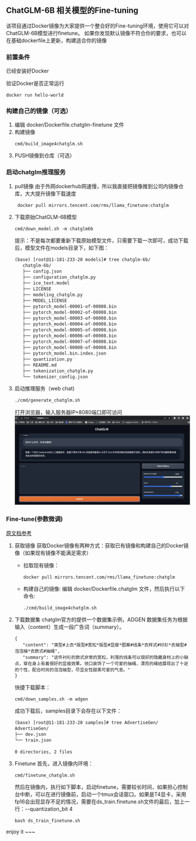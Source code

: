 ## ChatGLM-6B 相关模型的Fine-tuning

该项目通过Docker镜像为大家提供一个整合好的Fine-tuning环境，使用它可以对ChatGLM-6B模型进行finetune。
如果你发现默认镜像不符合你的要求，也可以在基础dockerfile上更新，构建适合你的镜像


### 前置条件
已经安装好Docker

验证Docker是否正常运行

```shell
docker run hello-world
```

### 构建自己的镜像（可选）

1. 编辑 docker/Dockerfile.chatglm-finetune 文件
2. 构建镜像
   ```shell
   cmd/build_image4chatglm.sh
   ```
3. PUSH镜像到仓库（可选）

### 启动chatglm推理服务

1. pull镜像
   由于外网dockerhub网速慢，所以我直接把镜像推到公司内镜像仓库，大大提升镜像下载速度
   ```shell
    docker pull mirrors.tencent.com/rms/llama_finetune:chatglm
   ```

2. 下载原始ChatGLM-6B模型
   
   ```shell
   cmd/down_model.sh -m chatglm6b
   ```
   提示：不是每次都要重新下载原始模型文件，只需要下载一次即可，成功下载后，模型文件在models目录下，如下图：
   ```
   (base) [root@11-181-233-20 models]# tree chatglm-6b/
      chatglm-6b/
      ├── config.json
      ├── configuration_chatglm.py
      ├── ice_text.model
      ├── LICENSE
      ├── modeling_chatglm.py
      ├── MODEL_LICENSE
      ├── pytorch_model-00001-of-00008.bin
      ├── pytorch_model-00002-of-00008.bin
      ├── pytorch_model-00003-of-00008.bin
      ├── pytorch_model-00004-of-00008.bin
      ├── pytorch_model-00005-of-00008.bin
      ├── pytorch_model-00006-of-00008.bin
      ├── pytorch_model-00007-of-00008.bin
      ├── pytorch_model-00008-of-00008.bin
      ├── pytorch_model.bin.index.json
      ├── quantization.py
      ├── README.md
      ├── tokenization_chatglm.py
      └── tokenizer_config.json
    ```
3. 启动推理服务（web chat)
   ```bash
   ./cmd/generate_chatglm.sh
   ```
   打开浏览器，输入服务器IP+8080端口即可访问
   ![推理web窗口](./assets/image-1.png)


### Fine-tune(参数微调)
   [原文档参考](https://github.com/THUDM/ChatGLM-6B/tree/main/ptuning)

1. 获取镜像
   获取Docker镜像有两种方式：获取已有镜像和构建自己的Docker镜像（如果现有镜像不能满足需求）
   - 拉取现有镜像：
      ```shell
      docker pull mirrors.tencent.com/rms/llama_finetune:chatglm
      ```
   - 构建自己的镜像:
      编辑 docker/Dockerfile.chatglm 文件，然后执行以下命令:
      ```shell
      ./cmd/build_image4chatglm.sh
      ```

2. 下载数据集
   chatglm官方的提供一个数据集示例，ADGEN 数据集任务为根据输入（content）生成一段广告词（summary）。
   ```
   {
      "content": "类型#上衣*版型#宽松*版型#显瘦*图案#线条*衣样式#衬衫*衣袖型#泡泡袖*衣款式#抽绳",
      "summary": "这件衬衫的款式非常的宽松，利落的线条可以很好的隐藏身材上的小缺点，穿在身上有着很好的显瘦效果。领口装饰了一个可爱的抽绳，漂亮的绳结展现出了十足的个性，配合时尚的泡泡袖型，尽显女性甜美可爱的气息。"
   }
   ```
   快捷下载脚本：
   ```shell
   cmd/down_samples.sh -m adgen
   ```
   成功下载后，samples目录下会存在以下文件：
   ```
   (base) [root@11-181-233-20 samples]# tree AdvertiseGen/
   AdvertiseGen/
   ├── dev.json
   └── train.json

   0 directories, 2 files
   ```

3. Finetune
   首先，进入镜像内环境：
   ```shell
   cmd/finetune_chatglm.sh
   ```
   然后在镜像内，执行如下脚本，启动finetune，需要较长时间，如果担心控制台中断，可以在进行镜像前，启动一个tmux会话窗口。如果是T4显卡，采用fp16会出现显存不足的情况，需要在ds_train.finetune.sh文件的最后，加上一行：--quantization_bit 4 
   ```shell
   bash ds_train_finetune.sh
   ```

  enjoy it ~~~